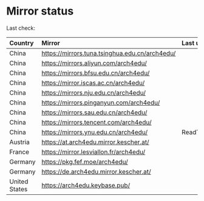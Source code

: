 <script src="./time.js"></script>
# Mirror status
Last check: <script type="text/javascript">localize(1668001853.040992);</script>

|Country|Mirror|Last update|
|:------|:-----|:----------|
|China|https://mirrors.tuna.tsinghua.edu.cn/arch4edu/|<script type="text/javascript">localize(1667976624);</script>|
|China|https://mirrors.aliyun.com/arch4edu/|<script type="text/javascript">localize(1667889976);</script>|
|China|https://mirrors.bfsu.edu.cn/arch4edu/|<script type="text/javascript">localize(1667976624);</script>|
|China|https://mirror.iscas.ac.cn/arch4edu/|<script type="text/javascript">localize(1667933530);</script>|
|China|https://mirrors.nju.edu.cn/arch4edu/|<script type="text/javascript">localize(1667889976);</script>|
|China|https://mirrors.pinganyun.com/arch4edu/|<script type="text/javascript">localize(1667933530);</script>|
|China|https://mirrors.sau.edu.cn/arch4edu/|<script type="text/javascript">localize(1650446957);</script>|
|China|https://mirrors.tencent.com/arch4edu/|<script type="text/javascript">localize(1667933530);</script>|
|China|https://mirrors.ynu.edu.cn/arch4edu/|ReadTimeout|
|Austria|https://at.arch4edu.mirror.kescher.at/|<script type="text/javascript">localize(1667976624);</script>|
|France|https://mirror.lesviallon.fr/arch4edu/|<script type="text/javascript">localize(1667976624);</script>|
|Germany|https://pkg.fef.moe/arch4edu/|<script type="text/javascript">localize(1667976624);</script>|
|Germany|https://de.arch4edu.mirror.kescher.at/|<script type="text/javascript">localize(1667976624);</script>|
|United States|https://arch4edu.keybase.pub/|<script type="text/javascript">localize(1667933530);</script>|

<script src="./tablefilter/tablefilter.js"></script>
<script src="./table.js"></script>